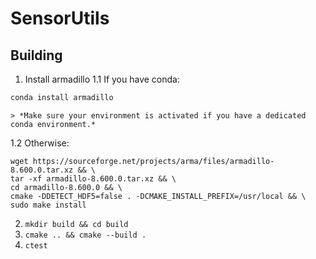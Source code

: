 # SensorUtils

## Building

1. Install armadillo
  1.1 If you have conda:

```bash
conda install armadillo
```

    > *Make sure your environment is activated if you have a dedicated conda environment.*

  1.2 Otherwise:
```
wget https://sourceforge.net/projects/arma/files/armadillo-8.600.0.tar.xz && \
tar -xf armadillo-8.600.0.tar.xz && \
cd armadillo-8.600.0 && \
cmake -DDETECT_HDF5=false . -DCMAKE_INSTALL_PREFIX=/usr/local && \
sudo make install 
```

2. `mkdir build && cd build`
3. `cmake .. && cmake --build .`
4. `ctest`
